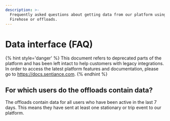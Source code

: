 ```yaml
---
description: >-
  Frequently asked questions about getting data from our platform using the API,
  Firehose or offloads.
---
```


# Data interface \(FAQ\)

{% hint style='danger' %} This document refers to deprecated parts of the platform and has been left intact to help customers with legacy integrations. In order to access the latest platform features and documentation, please go to https://docs.sentiance.com. {% endhint %}

## For which users do the offloads contain data?

The offloads contain data for all users who have been active in the last 7 days. This means they have sent at least one stationary or trip event to our platform.

